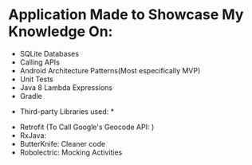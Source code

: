 # Application Made to Showcase My Knowledge On:

- SQLite Databases
- Calling APIs
- Android Architecture Patterns(Most especifically MVP)
- Unit Tests
- Java 8 Lambda Expressions
- Gradle

* Third-party Libraries used: *

- Retrofit (To Call Google's Geocode API: )
- RxJava:
- ButterKnife: Cleaner code
- Robolectric: Mocking Activities
